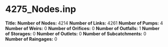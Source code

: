 # 4275_Nodes.inp
**Title:** 
**Number of Nodes:** 4214
**Number of Links:** 4261
**Number of Pumps:** 4
**Number of Weirs:** 0
**Number of Orifices:** 0
**Number of Outfalls:** 1
**Number of Storages:** 0
**Number of Outlets:** 0
**Number of Subcatchments:** 0
**Number of Raingages:** 0
